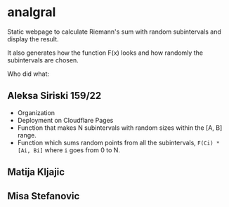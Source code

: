 # analgral

Static webpage to calculate Riemann's sum with random subintervals and display the result.

It also generates how the function F(x) looks and how randomly the subintervals are chosen.

Who did what:

## Aleksa Siriski 159/22
* Organization
* Deployment on Cloudflare Pages
* Function that makes N subintervals with random sizes within the [A, B] range.
* Function which sums random points from all the subintervals, ```F(Ci) * [Ai, Bi]``` where `i` goes from 0 to N.

## Matija Kljajic

## Misa Stefanovic
